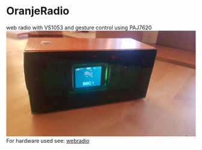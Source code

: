 # OranjeRadio

web radio with VS1053 and gesture control using PAJ7620
<img src="images/20201113_152249.jpg" /> 
For hardware used see:
<a href="https://oshwlab.com/peut/webradio">webradio</a>
